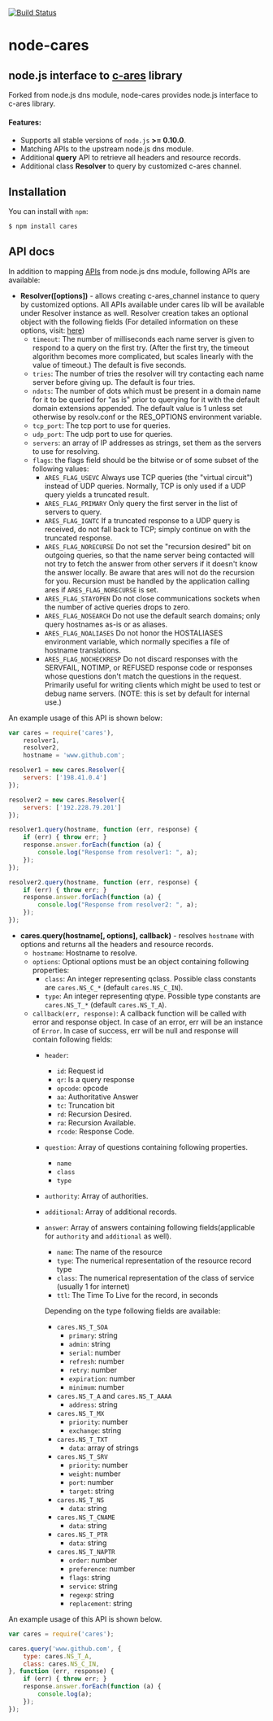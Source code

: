 [![Build Status](https://travis-ci.org/royalpinto/node-cares.svg?branch=master)](https://travis-ci.org/royalpinto/node-cares)

node-cares
===

node.js interface to [c-ares](http://c-ares.haxx.se/) library
------

Forked from node.js dns module, node-cares provides node.js interface to c-ares library.

#### Features:
 * Supports all stable versions of `node.js` **>= 0.10.0**.
 * Matching APIs to the upstream node.js dns module.
 * Additional **query** API to retrieve all headers and resource records.
 * Additional class **Resolver** to query by customized c-ares channel.

Installation
------

You can install with `npm`:

``` bash
$ npm install cares
```

API docs
------

In addition to mapping [APIs](http://nodejs.org/docs/latest/api/dns.html) from node.js dns module, following APIs are available:
- **Resolver([options])** - allows creating c-ares_channel instance to query by customized options. All APIs available under cares lib will be available under Resolver instance as well. Resolver creation takes an optional object with the following fields (For detailed information on these options, visit: [here](http://c-ares.haxx.se/ares_init.html))
    * `timeout`: The number of milliseconds each name server is given to respond to a query on the first try. (After the first try, the timeout algorithm becomes more complicated, but scales linearly with the value of timeout.) The default is five seconds.
    * `tries`: The number of tries the resolver will try contacting each name server before giving up. The default is four tries.
    * `ndots`: The number of dots which must be present in a domain name for it to be queried for "as is" prior to querying for it with the default domain extensions appended. The default value is 1 unless set otherwise by resolv.conf or the RES_OPTIONS environment variable.
    * `tcp_port`: The tcp port to use for queries.
    * `udp_port`: The udp port to use for queries.
    * `servers`: an array of IP addresses as strings, set them as the servers to use for resolving.
    * `flags`: the flags field should be the bitwise or of some subset of the following values:
        - `ARES_FLAG_USEVC` Always use TCP queries (the "virtual circuit") instead of UDP queries. Normally, TCP is only used if a UDP query yields a truncated result.
        - `ARES_FLAG_PRIMARY` Only query the first server in the list of servers to query.
        - `ARES_FLAG_IGNTC` If a truncated response to a UDP query is received, do not fall back to TCP; simply continue on with the truncated response.
        - `ARES_FLAG_NORECURSE` Do not set the "recursion desired" bit on outgoing queries, so that the name server being contacted will not try to fetch the answer from other servers if it doesn't know the answer locally. Be aware that ares will not do the recursion for you. Recursion must be handled by the application calling ares if `ARES_FLAG_NORECURSE` is set.
        - `ARES_FLAG_STAYOPEN` Do not close communications sockets when the number of active queries drops to zero.
        - `ARES_FLAG_NOSEARCH` Do not use the default search domains; only query hostnames as-is or as aliases.
        - `ARES_FLAG_NOALIASES` Do not honor the HOSTALIASES environment variable, which normally specifies a file of hostname translations.
        - `ARES_FLAG_NOCHECKRESP` Do not discard responses with the SERVFAIL, NOTIMP, or REFUSED response code or responses whose questions don't match the questions in the request. Primarily useful for writing clients which might be used to test or debug name servers. (NOTE: this is set by default for internal use.)

An example usage of this API is shown below:
```js
var cares = require('cares'),
    resolver1,
    resolver2,
    hostname = 'www.github.com';

resolver1 = new cares.Resolver({
    servers: ['198.41.0.4']
});

resolver2 = new cares.Resolver({
    servers: ['192.228.79.201']
});

resolver1.query(hostname, function (err, response) {
    if (err) { throw err; }
    response.answer.forEach(function (a) {
        console.log("Response from resolver1: ", a);
    });
});

resolver2.query(hostname, function (err, response) {
    if (err) { throw err; }
    response.answer.forEach(function (a) {
        console.log("Response from resolver2: ", a);
    });
});
```

- **cares.query(hostname[, options], callback)** - resolves `hostname` with options and returns all the headers and resource records.
	* `hostname`: Hostname to resolve.
	* `options`: Optional options must be an object containing following properties:
		- `class`: An integer representing qclass. Possible class constants are `cares.NS_C_*` (default `cares.NS_C_IN`).
		- `type`: An integer representing qtype. Possible type constants are `cares.NS_T_*` (default `cares.NS_T_A`).
	* `callback(err, response)`: A callback function will be called with error and response object. In case of an error, err will be an instance of `Error`. In case of success, err will be null and response will contain following fields:
		- `header`:
			* `id`: Request id
			* `qr`: Is a query response
			* `opcode`: opcode
			* `aa`: Authoritative Answer
			* `tc`: Truncation bit
			* `rd`: Recursion Desired.
			* `ra`: Recursion Available.
			* `rcode`: Response Code.
		- `question`: Array of questions containing following properties.
			* `name`
			* `class`
			* `type`
		- `authority`: Array of authorities.
		- `additional`: Array of additional records.
		- `answer`: Array of answers containing following fields(applicable for `authority` and `additional` as well).
			* `name`: The name of the resource
			* `type`: The numerical representation of the resource record type
			* `class`: The numerical representation of the class of service (usually 1 for internet)
			* `ttl`: The Time To Live for the record, in seconds

			Depending on the type following fields are available:

			* `cares.NS_T_SOA`
				- `primary`: string
				- `admin`: string
				- `serial`: number
				- `refresh`: number
				- `retry`: number
				- `expiration`: number
				- `minimum`: number
			* `cares.NS_T_A` and `cares.NS_T_AAAA`
				- `address`: string
			* `cares.NS_T_MX`
				- `priority`: number
				- `exchange`: string
			* `cares.NS_T_TXT`
				- `data`: array of strings
			* `cares.NS_T_SRV`
				- `priority`: number
				- `weight`: number
				- `port`: number
				- `target`: string
			* `cares.NS_T_NS`
				- `data`: string
			* `cares.NS_T_CNAME`
				- `data`: string
			* `cares.NS_T_PTR`
				- `data`: string
			* `cares.NS_T_NAPTR`
				- `order`: number
				- `preference`: number
				- `flags`: string
				- `service`: string
				- `regexp`: string
				- `replacement`: string


An example usage of this API is shown below.
```js
var cares = require('cares');

cares.query('www.github.com', {
    type: cares.NS_T_A,
    class: cares.NS_C_IN,
}, function (err, response) {
    if (err) { throw err; }
    response.answer.forEach(function (a) {
        console.log(a);
    });
});
```
